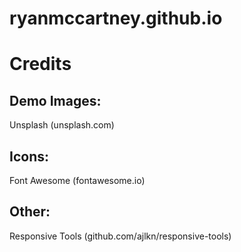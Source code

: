 # ryanmccartney.github.io


# Credits

## Demo Images:

Unsplash (unsplash.com)

## Icons:

Font Awesome (fontawesome.io)

## Other:

Responsive Tools (github.com/ajlkn/responsive-tools)